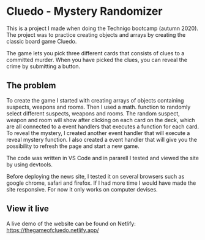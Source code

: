 # Cluedo - Mystery Randomizer

This is a project I made when doing the Technigo bootcamp (autumn 2020). The project was to practice creating objects and arrays by creating the classic board game Cluedo. 

The game lets you pick three different cards that consists of clues to a committed murder. When you have picked the clues, you can reveal the crime by submitting a button. 

## The problem

To create the game I started with creating arrays of objects containing suspects, weapons and rooms. Then I used a math. function to randomly select different suspects, weapons and rooms. The random suspect, weapon and room will show after clicking on each card on the deck, which are all connected to a event handlers that executes a function for each card. To reveal the mystery, I created another event handler that will execute a reveal mystery function. I also created a event handler that will give you the possibility to refresh the page and start a new game.

The code was written in VS Code and in pararell I tested and viewed the site by using devtools.

Before deploying the news site, I tested it on several browsers such as google chrome, safari and firefox. If I had more time I would have made the site responsive. For now it only works on computer devises.

## View it live

A live demo of the website can be found on Netlify: https://thegameofcluedo.netlify.app/
